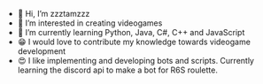 - 👋 Hi, I’m zzztamzzz
- 👀 I’m interested in creating videogames
- 🌱 I’m currently learning Python, Java, C#, C++ and JavaScript
- 😁 I would love to contribute my knowledge towards videogame development
- 😍 I like implementing and developing bots and scripts. Currently learning the discord api to make a bot for R6S roulette.
<!---
fattyhero69/fattyhero69 is a ✨ special ✨ repository because its `README.md` (this file) appears on your GitHub profile.
You can click the Preview link to take a look at your changes.
--->

